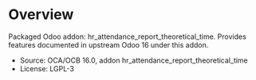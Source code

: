 # Overview

Packaged Odoo addon: hr_attendance_report_theoretical_time. Provides features documented in upstream Odoo 16 under this addon.

- Source: OCA/OCB 16.0, addon hr_attendance_report_theoretical_time
- License: LGPL-3
